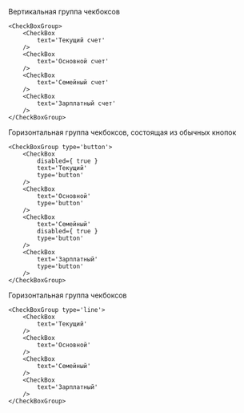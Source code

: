 Вертикальная группа чекбоксов
```
<CheckBoxGroup>
    <CheckBox
        text='Текущий счет'
    />
    <CheckBox
        text='Основной счет'
    />
    <CheckBox
        text='Семейный счет'
    />
    <CheckBox
        text='Зарплатный счет'
    />
</CheckBoxGroup>
```

Горизонтальная группа чекбоксов, состоящая из обычных кнопок
```
<CheckBoxGroup type='button'>
    <CheckBox
        disabled={ true }
        text='Текущий'
        type='button'
    />
    <CheckBox
        text='Основной'
        type='button'
    />
    <CheckBox
        text='Семейный'
        disabled={ true }
        type='button'
    />
    <CheckBox
        text='Зарплатный'
        type='button'
    />
</CheckBoxGroup>
```

Горизонтальная группа чекбоксов
```
<CheckBoxGroup type='line'>
    <CheckBox
        text='Текущий'
    />
    <CheckBox
        text='Основной'
    />
    <CheckBox
        text='Семейный'
    />
    <CheckBox
        text='Зарплатный'
    />
</CheckBoxGroup>
```
